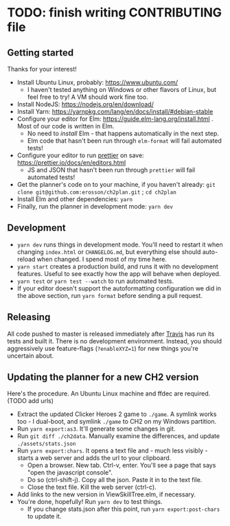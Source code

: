 # TODO: finish writing CONTRIBUTING file

## Getting started

Thanks for your interest!

- Install Ubuntu Linux, probably: https://www.ubuntu.com/
  - I haven't tested anything on Windows or other flavors of Linux, but feel free to try! A VM should work fine too.
- Install NodeJS: https://nodejs.org/en/download/
- Install Yarn: https://yarnpkg.com/lang/en/docs/install/#debian-stable
- Configure your editor for Elm: https://guide.elm-lang.org/install.html . Most of our code is written in Elm.
  - No need to _install_ Elm - that happens automatically in the next step.
  - Elm code that hasn't been run through `elm-format` will fail automated tests!
- Configure your editor to run [prettier](https://prettier.io) on save: https://prettier.io/docs/en/editors.html
  - JS and JSON that hasn't been run through `prettier` will fail automated tests!
- Get the planner's code on to your machine, if you haven't already: `git clone git@github.com:erosson/ch2plan.git` ; `cd ch2plan`
- Install Elm and other dependencies: `yarn`
- Finally, run the planner in development mode: `yarn dev`

## Development

- `yarn dev` runs things in development mode. You'll need to restart it when changing `index.html` or `CHANGELOG.md`, but everything else should auto-reload when changed. I spend most of my time here.
- `yarn start` creates a production build, and runs it with no development features. Useful to see exactly how the app will behave when deployed.
- `yarn test` or `yarn test --watch` to run automated tests.
- If your editor doesn't support the autoformatting configuration we did in the above section, run `yarn format` before sending a pull request.

## Releasing

All code pushed to master is released immediately after [Travis](https://travis-ci.org/erosson/ch2plan) has run its tests and built it. There is no development environment. Instead, you should aggressively use feature-flags (`?enableXYZ=1`) for new things you're uncertain about.

## Updating the planner for a new CH2 version

Here's the procedure. An Ubuntu Linux machine and ffdec are required. (TODO add urls)

- Extract the updated Clicker Heroes 2 game to `./game`. A symlink works too - I dual-boot, and symlink `./game` to CH2 on my Windows partition.
- Run `yarn export:as3`. It'll generate some changes in git.
- Run `git diff ./ch2data`. Manually examine the differences, and update `./assets/stats.json`
- Run `yarn export:chars`. It opens a text file and - much less visibly - starts a web server and adds the url to your clipboard.
  - Open a browser. New tab. Ctrl-v, enter. You'll see a page that says "open the javascript console".
  - Do so (ctrl-shift-j). Copy all the json. Paste it in to the text file.
  - Close the text file. Kill the web server (ctrl-c).
- Add links to the new version in ViewSkillTree.elm, if necessary.
- You're done, hopefully! Run `yarn dev` to test things.
  - If you change stats.json after this point, run `yarn export:post-chars` to update it.
